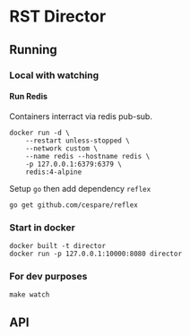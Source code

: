 # RST Director

## Running

### Local with watching

#### Run Redis

Containers interract via redis pub-sub.

```
docker run -d \
    --restart unless-stopped \
    --network custom \
    --name redis --hostname redis \
    -p 127.0.0.1:6379:6379 \
    redis:4-alpine
```


Setup `go` then add dependency `reflex`

```
go get github.com/cespare/reflex
```

### Start in docker

```
docker built -t director
docker run -p 127.0.0.1:10000:8080 director
```

### For dev purposes 

```
make watch
```

## API

